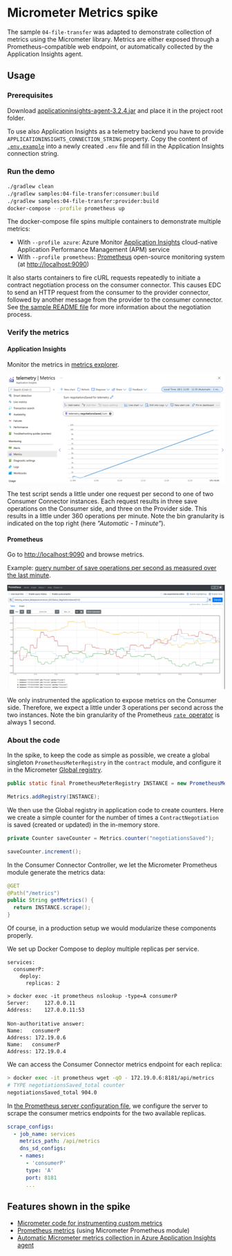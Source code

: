 # Micrometer Metrics spike

The sample `04-file-transfer` was adapted to demonstrate collection of metrics using the Micrometer library. Metrics are either exposed through a Prometheus-compatible web endpoint, or automatically collected by the Application Insights agent.

## Usage

### Prerequisites

Download [applicationinsights-agent-3.2.4.jar](https://docs.microsoft.com/en-us/azure/azure-monitor/app/java-in-process-agent#download-the-jar-file) and place it in the project root folder.

To use also Application Insights as a telemetry backend you have to provide `APPLICATIONINSIGHTS_CONNECTION_STRING` property. Copy the content of [`.env.example`](./.env.example) into a newly created `.env` file and fill in the Application Insights connection string.

### Run the demo

```bash
./gradlew clean
./gradlew samples:04-file-transfer:consumer:build
./gradlew samples:04-file-transfer:provider:build
docker-compose --profile prometheus up
```

The docker-compose file spins multiple containers to demonstrate multiple metrics:
- With `--profile azure`: Azure Monitor [Application Insights](https://docs.microsoft.com/azure/azure-monitor/app/app-insights-overview) cloud-native Application Performance Management (APM) service
- With `--profile prometheus`: [Prometheus](https://prometheus.io/) open-source monitoring system (at [http://localhost:9090](http://localhost:9090))

It also starts containers to fire cURL requests repeatedly to initiate a contract negotiation process on the consumer connector. This causes EDC to send an HTTP request from the consumer to the provider connector, followed by another message from the provider to the consumer connector. See [the sample README file](samples/04-file-transfer//README.md) for more information about the negotiation process.

### Verify the metrics

#### Application Insights

Monitor the metrics in [metrics explorer](https://docs.microsoft.com/en-us/azure/azure-monitor/essentials/metrics-getting-started).

![App Insights metric](.attachments/app_insights.png)

The test script sends a little under one request per second to one of two Consumer Connector instances. Each request results in three save operations on the Consumer side, and three on the Provider side. This results in a little under 360 operations per minute. Note the bin granularity is indicated on the top right (here *"Automatic - 1 minute"*).

#### Prometheus

Go to [http://localhost:9090](http://localhost:9090) and browse metrics.

Example: [query number of save operations per second as measured over the last minute](http://localhost:9090/graph?g0.expr=rate(negotiationsSaved_total%5B1m%5D)&g0.tab=0&g0.stacked=0&g0.show_exemplars=0&g0.range_input=15m).

![Prometheus metric](.attachments/prometheus.png)

We only instrumented the application to expose metrics on the Consumer side. Therefore, we expect a little under 3 operations per second across the two instances. Note the bin granularity of the Prometheus [`rate `operator](https://prometheus.io/docs/prometheus/latest/querying/functions/#rate) is always 1 second.

### About the code

In the spike, to keep the code as simple as possible, we create a global singleton `PrometheusMeterRegistry` in the `contract` module, and configure it in the Micrometer [Global registry](https://micrometer.io/docs/concepts#_global_registry).

```java
public static final PrometheusMeterRegistry INSTANCE = new PrometheusMeterRegistry(PrometheusConfig.DEFAULT);
```

```java
Metrics.addRegistry(INSTANCE);
```

We then use the Global registry in application code to create counters. Here we create a simple counter for the number of times a `ContractNegotiation` is saved (created or updated) in the in-memory store.

```java
private Counter saveCounter = Metrics.counter("negotiationsSaved");
```

```java
saveCounter.increment();
```

In the Consumer  Connector Controller, we let the Micrometer Prometheus module generate the metrics data:

```java
@GET
@Path("/metrics")
public String getMetrics() {
  return INSTANCE.scrape();
}
```

Of course, in a production setup we would modularize these components properly.

We set up Docker Compose to deploy multiple replicas per service.

```
services:
  consumerP:
    deploy:
      replicas: 2
```

```
> docker exec -it prometheus nslookup -type=A consumerP
Server:		127.0.0.11
Address:	127.0.0.11:53

Non-authoritative answer:
Name:	consumerP
Address: 172.19.0.6
Name:	consumerP
Address: 172.19.0.4
```

We can access the Consumer Connector metrics endpoint for each replica:

```sh
> docker exec -it prometheus wget -qO - 172.19.0.6:8181/api/metrics                                                                                                            # HELP negotiationsSaved_total  
# TYPE negotiationsSaved_total counter
negotiationsSaved_total 904.0
```

In [the Prometheus server configuration file](prometheus/prometheus.yml), we configure the server to scrape the consumer metrics endpoints for the two available replicas.

```yaml
scrape_configs:
  - job_name: services
    metrics_path: /api/metrics
    dns_sd_configs:
    - names:
      - 'consumerP'
      type: 'A'
      port: 8181
      ...
```

## Features shown in the spike

- [Micrometer code for instrumenting custom metrics](https://micrometer.io/docs/concepts)
- [Prometheus metrics](https://micrometer.io/docs/registry/prometheus) (using Micrometer Prometheus module)
- [Automatic Micrometer metrics collection in Azure Application Insights agent](https://docs.microsoft.com/azure/azure-monitor/app/java-in-process-agent#send-custom-metrics-by-using-micrometer)
